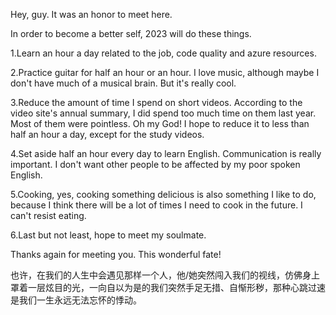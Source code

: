 Hey, guy. It was an honor to meet here.

In order to become a better self, 2023 will do these things.

1.Learn an hour a day related to the job, code quality and azure resources.

2.Practice guitar for half an hour or an hour. I love music, 
although maybe I don't have much of a musical brain. But it's really cool.

3.Reduce the amount of time I spend on short videos. According to the video site's annual summary, 
I did spend too much time on them last year. Most of them were pointless. Oh my God! 
I hope to reduce it to less than half an hour a day, except for the study videos.

4.Set aside half an hour every day to learn English. Communication is really important.
I don't want other people to be affected by my poor spoken English.

5.Cooking, yes, cooking something delicious is also something I like to do, 
because I think there will be a lot of times I need to cook in the future. I can't resist eating.

6.Last but not least, hope to meet my soulmate.




Thanks again for meeting you. This wonderful fate!




也许，在我们的人生中会遇见那样一个人，他/她突然闯入我们的视线，仿佛身上罩着一层炫目的光，一向自以为是的我们突然手足无措、自惭形秽，那种心跳过速是我们一生永远无法忘怀的悸动。
